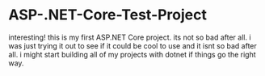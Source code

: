 ﻿# ASP-.NET-Core-Test-Project
interesting! this is my first ASP.NET Core project. its not so bad after all. i was just trying 
it out to see if it could be cool to use and it isnt so bad after all. i might start building all of my projects with dotnet if things go the right way.
